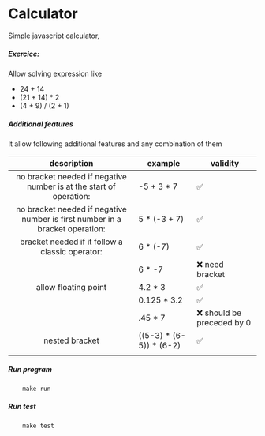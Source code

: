 # Calculator

Simple javascript calculator,


##### Exercice: 
Allow solving expression like

- 24 + 14
- (21 + 14) * 2
- (4 + 9) / (2 + 1)



 ##### Additional features
It allow following additional features and any combination of them
  
|                                 description                                  | example                 | validity                    |
|:----------------------------------------------------------------------------:| ----------------------- | --------------------------- |
|      no bracket needed if negative number is at the start of operation:      | -5 + 3 * 7              | :white_check_mark:          |
| no bracket needed if negative number is first number in a bracket operation: | 5 * (-3 + 7)            | :white_check_mark:          |
|               bracket needed if it follow a classic operator:                | 6 * (-7)                | :white_check_mark:          |
|                                                                              | 6 * -7                  | :x: need bracket            |
|                             allow floating point                             | 4.2 * 3                 | :white_check_mark:          |
|                                                                              | 0.125 * 3.2             | :white_check_mark:          |
|                                                                              | .45 * 7                 | :x: should be preceded by 0 |
|                              nested     bracket                              | ((5-3) * (6-5)) * (6-2) | :white_check_mark:          |
|                                                                              |                         |                             |


##### Run program

  
```bash
    make run 

```

##### Run test

  
```bash
    make test

```